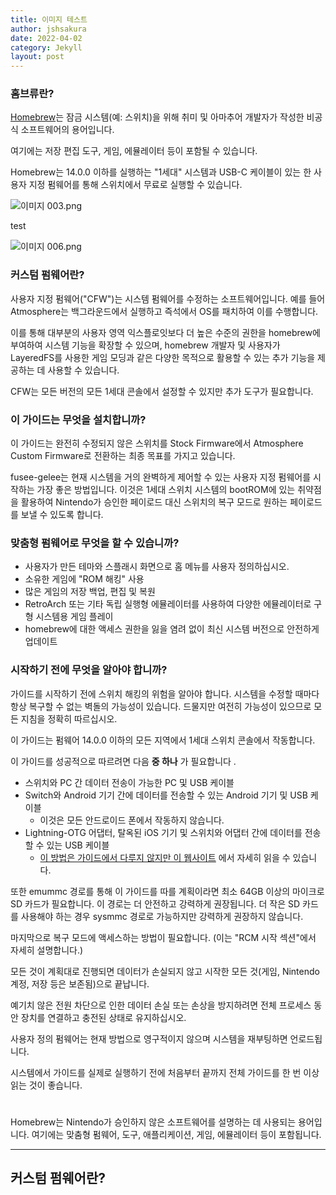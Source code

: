 ```yaml
---
title: 이미지 테스트
author: jshsakura
date: 2022-04-02
category: Jekyll
layout: post
---
```


### 홈브류란?

[Homebrew](http://localhost:4000/gitbook/jekyll/2019-04-27-why.html)는 잠금 시스템(예: 스위치)을 위해 취미 및 아마추어 개발자가 작성한 비공식 소프트웨어의 용어입니다.

여기에는 저장 편집 도구, 게임, 에뮬레이터 등이 포함될 수 있습니다.

Homebrew는 14.0.0 이하를 실행하는 "1세대" 시스템과 USB-C 케이블이 있는 한 사용자 지정 펌웨어를 통해 스위치에서 무료로 실행할 수 있습니다.

![이미지 003.png](../gitbook/assets/images/2022-04-02-test/fd6b9e50d2b37293badfc8356588615134cd622e.png)

test

![이미지 006.png](../gitbook/assets/images/2022-04-02-test/b7e28cb8fbd289e0bfc75341eb0005aaa39ec57a.png)

### 커스텀 펌웨어란?

사용자 지정 펌웨어("CFW")는 시스템 펌웨어를 수정하는 소프트웨어입니다. 예를 들어 Atmosphere는 백그라운드에서 실행하고 즉석에서 OS를 패치하여 이를 수행합니다.

이를 통해 대부분의 사용자 영역 익스플로잇보다 더 높은 수준의 권한을 homebrew에 부여하여 시스템 기능을 확장할 수 있으며, homebrew 개발자 및 사용자가 LayeredFS를 사용한 게임 모딩과 같은 다양한 목적으로 활용할 수 있는 추가 기능을 제공하는 데 사용할 수 있습니다.

CFW는 모든 버전의 모든 1세대 콘솔에서 설정할 수 있지만 추가 도구가 필요합니다.

### 이 가이드는 무엇을 설치합니까?

이 가이드는 완전히 수정되지 않은 스위치를 Stock Firmware에서 Atmosphere Custom Firmware로 전환하는 최종 목표를 가지고 있습니다.

fusee-gelee는 현재 시스템을 거의 완벽하게 제어할 수 있는 사용자 지정 펌웨어를 시작하는 가장 좋은 방법입니다. 이것은 1세대 스위치 시스템의 bootROM에 있는 취약점을 활용하여 Nintendo가 승인한 페이로드 대신 스위치의 복구 모드로 원하는 페이로드를 보낼 수 있도록 합니다.

### 맞춤형 펌웨어로 무엇을 할 수 있습니까?

- 사용자가 만든 테마와 스플래시 화면으로 홈 메뉴를 사용자 정의하십시오.
- 소유한 게임에 "ROM 해킹" 사용
- 많은 게임의 저장 백업, 편집 및 복원
- RetroArch 또는 기타 독립 실행형 에뮬레이터를 사용하여 다양한 에뮬레이터로 구형 시스템용 게임 플레이
- homebrew에 대한 액세스 권한을 잃을 염려 없이 최신 시스템 버전으로 안전하게 업데이트

### 시작하기 전에 무엇을 알아야 합니까?

가이드를 시작하기 전에 스위치 해킹의 위험을 알아야 합니다. 시스템을 수정할 때마다 항상 복구할 수 없는 벽돌의 가능성이 있습니다. 드물지만 여전히 가능성이 있으므로 모든 지침을 정확히 따르십시오.

이 가이드는 펌웨어 14.0.0 이하의 모든 지역에서 1세대 스위치 콘솔에서 작동합니다.

이 가이드를 성공적으로 따르려면 다음 **중 하나** 가 필요합니다 .

- 스위치와 PC 간 데이터 전송이 가능한 PC 및 USB 케이블
- Switch와 Android 기기 간에 데이터를 전송할 수 있는 Android 기기 및 USB 케이블
  - 이것은 모든 안드로이드 폰에서 작동하지 않습니다.
- Lightning-OTG 어댑터, 탈옥된 iOS 기기 및 스위치와 어댑터 간에 데이터를 전송할 수 있는 USB 케이블
  - [이 방법은 가이드에서 다루지 않지만 이 웹사이트](https://mologie.github.io/nxboot/) 에서 자세히 읽을 수 있습니다.[](https://mologie.github.io/nxboot/)

또한 emummc 경로를 통해 이 가이드를 따를 계획이라면 최소 64GB 이상의 마이크로 SD 카드가 필요합니다. 이 경로는 더 안전하고 강력하게 권장됩니다. 더 작은 SD 카드를 사용해야 하는 경우 sysmmc 경로로 가능하지만 강력하게 권장하지 않습니다.

마지막으로 복구 모드에 액세스하는 방법이 필요합니다. (이는 "RCM 시작 섹션"에서 자세히 설명합니다.)

모든 것이 계획대로 진행되면 데이터가 손실되지 않고 시작한 모든 것(게임, Nintendo 계정, 저장 등은 보존됨)으로 끝납니다.

예기치 않은 전원 차단으로 인한 데이터 손실 또는 손상을 방지하려면 전체 프로세스 동안 장치를 연결하고 충전된 상태로 유지하십시오.

사용자 정의 펌웨어는 현재 방법으로 영구적이지 않으며 시스템을 재부팅하면 언로드됩니다.

시스템에서 가이드를 실제로 실행하기 전에 처음부터 끝까지 전체 가이드를 한 번 이상 읽는 것이 좋습니다.

#

Homebrew는 Nintendo가 승인하지 않은 소프트웨어를 설명하는 데 사용되는 용어입니다. 여기에는 맞춤형 펌웨어, 도구, 애플리케이션, 게임, 에뮬레이터 등이 포함됩니다.

---

## 커스텀 펌웨어란?
